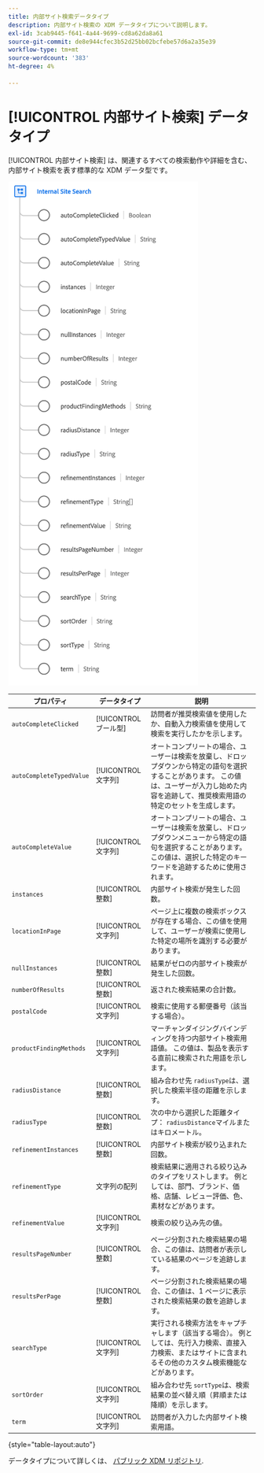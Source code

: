 ```yaml
---
title: 内部サイト検索データタイプ
description: 内部サイト検索の XDM データタイプについて説明します。
exl-id: 3cab9445-f641-4a44-9699-cd8a62da8a61
source-git-commit: de8e944cfec3b52d25bb02bcfebe57d6a2a35e39
workflow-type: tm+mt
source-wordcount: '383'
ht-degree: 4%

---
```


# [!UICONTROL 内部サイト検索] データタイプ

[!UICONTROL 内部サイト検索] は、関連するすべての検索動作や詳細を含む、内部サイト検索を表す標準的な XDM データ型です。

![](../images/data-types/internal-site-search.png)

| プロパティ | データタイプ | 説明 |
| --- | --- | --- |
| `autoCompleteClicked` | [!UICONTROL ブール型] | 訪問者が推奨検索値を使用したか、自動入力検索値を使用して検索を実行したかを示します。 |
| `autoCompleteTypedValue` | [!UICONTROL 文字列] | オートコンプリートの場合、ユーザーは検索を放棄し、ドロップダウンから特定の語句を選択することがあります。 この値は、ユーザーが入力し始めた内容を追跡して、推奨検索用語の特定のセットを生成します。 |
| `autoCompleteValue` | [!UICONTROL 文字列] | オートコンプリートの場合、ユーザーは検索を放棄し、ドロップダウンメニューから特定の語句を選択することがあります。 この値は、選択した特定のキーワードを追跡するために使用されます。 |
| `instances` | [!UICONTROL 整数] | 内部サイト検索が発生した回数。 |
| `locationInPage` | [!UICONTROL 文字列] | ページ上に複数の検索ボックスが存在する場合、この値を使用して、ユーザーが検索に使用した特定の場所を識別する必要があります。 |
| `nullInstances` | [!UICONTROL 整数] | 結果がゼロの内部サイト検索が発生した回数。 |
| `numberOfResults` | [!UICONTROL 整数] | 返された検索結果の合計数。 |
| `postalCode` | [!UICONTROL 文字列] | 検索に使用する郵便番号（該当する場合）。 |
| `productFindingMethods` | [!UICONTROL 文字列] | マーチャンダイジングバインディングを持つ内部サイト検索用語値。 この値は、製品を表示する直前に検索された用語を示します。 |
| `radiusDistance` | [!UICONTROL 整数] | 組み合わせ先 `radiusType`は、選択した検索半径の距離を示します。 |
| `radiusType` | [!UICONTROL 整数] | 次の中から選択した距離タイプ： `radiusDistance`マイルまたはキロメートル。 |
| `refinementInstances` | [!UICONTROL 整数] | 内部サイト検索が絞り込まれた回数。 |
| `refinementType` | 文字列の配列 | 検索結果に適用される絞り込みのタイプをリストします。 例としては、部門、ブランド、価格、店舗、レビュー評価、色、素材などがあります。 |
| `refinementValue` | [!UICONTROL 文字列] | 検索の絞り込み先の値。 |
| `resultsPageNumber` | [!UICONTROL 整数] | ページ分割された検索結果の場合、この値は、訪問者が表示している結果のページを追跡します。 |
| `resultsPerPage` | [!UICONTROL 整数] | ページ分割された検索結果の場合、この値は、1 ページに表示された検索結果の数を追跡します。 |
| `searchType` | [!UICONTROL 文字列] | 実行される検索方法をキャプチャします（該当する場合）。 例としては、先行入力検索、直接入力検索、またはサイトに含まれるその他のカスタム検索機能などがあります。 |
| `sortOrder` | [!UICONTROL 文字列] | 組み合わせ先 `sortType`は、検索結果の並べ替え順（昇順または降順）を示します。 |
| `term` | [!UICONTROL 文字列] | 訪問者が入力した内部サイト検索用語。 |

{style="table-layout:auto"}

データタイプについて詳しくは、 [パブリック XDM リポジトリ](https://github.com/adobe/xdm/blob/master/docs/reference/datatypes/internal-site-search.schema.json).
